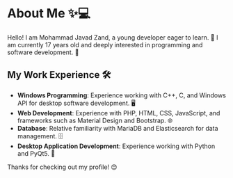 # About Me ✨💻

Hello! I am Mohammad Javad Zand, a young developer eager to learn. 🚀 I am currently 17 years old and deeply interested in programming and software development. 🌟

## My Work Experience 🛠️

- **Windows Programming**: Experience working with C++, C, and Windows API for desktop software development. 🖥️  
- **Web Development**: Experience with PHP, HTML, CSS, JavaScript, and frameworks such as Material Design and Bootstrap. 🌐  
- **Database**: Relative familiarity with MariaDB and Elasticsearch for data management. 🗄️  
- **Desktop Application Development**: Experience working with Python and PyQt5. 🐍  

Thanks for checking out my profile! 😊
